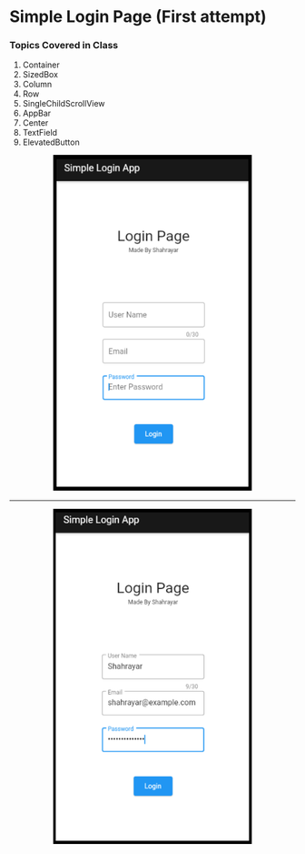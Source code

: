 # Simple Login Page (First attempt)

### Topics Covered in Class
1) Container
2) SizedBox
3) Column
4) Row
5) SingleChildScrollView
6) AppBar
7) Center
8) TextField
10) ElevatedButton

<p align="center">  
  <img src="https://github.com/Shahrayar123/App-Development-using-Flutter/blob/main/Class%208/Login_Page_1.png" width="350" alt="login_page_flutter">
</p>

<hr>

<p align="center">  
  <img src="https://github.com/Shahrayar123/App-Development-using-Flutter/blob/main/Class%208/Login_Page_2.png" width="350" alt="login_page_flutter">
</p>
